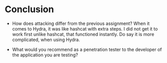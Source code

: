 # Conclusion

- How does attacking differ from the previous assignment?
When it comes to Hydra, it was like hashcat with extra steps. I did not get it to work first unlike hashcat, that functioned instantly. Do say it is more complicated, when using Hydra. 

- What would you recommend as a penetration tester to the developer of the application you are testing?
